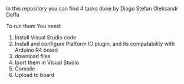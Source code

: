 In this repository you can find 4 tasks done by 
Diogo
Stefan
Oleksandr
Daffa

To run them You need:
1) Install Visual Studio code 
2) Install and configure Platform IO plugin, and its compatability with Arduino R4 board
3) download files
4) Iport them in Visual Studio
5) Comoile
6) Upload to board
